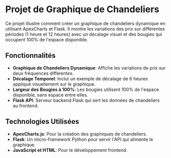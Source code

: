 # Projet de Graphique de Chandeliers

Ce projet illustre comment créer un graphique de chandeliers dynamique en utilisant ApexCharts et Flask. Il montre les variations des prix sur différentes périodes (1 heure et 12 heures) avec un décalage visuel et des bougies qui occupent 100% de l'espace disponible.

## Fonctionnalités

- **Graphique de Chandeliers Dynamique**: Affiche les variations de prix sur deux fréquences différentes.
- **Décalage Temporel**: Inclut un exemple de décalage de 6 heures appliqué visuellement sur le graphique.
- **Largeur des Bougies à 100%**: Les bougies utilisent 100% de l'espace disponible, sans espace entre elles.
- **Flask API**: Serveur backend Flask qui sert les données de chandeliers au frontend.

## Technologies Utilisées

- **ApexCharts.js**: Pour la création des graphiques de chandeliers.
- **Flask**: Un micro-framework Python pour servir l'API qui alimente le graphique.
- **JavaScript et HTML**: Pour le développement frontend.
